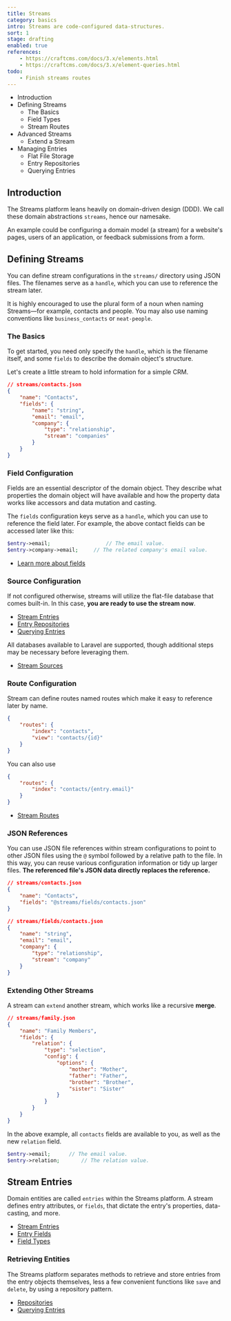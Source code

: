 ```yaml
---
title: Streams
category: basics
intro: Streams are code-configured data-structures.
sort: 1
stage: drafting
enabled: true
references:
    - https://craftcms.com/docs/3.x/elements.html
    - https://craftcms.com/docs/3.x/element-queries.html
todo:
    - Finish streams routes
---
```



- Introduction
- Defining Streams
    - The Basics
    - Field Types
    - Stream Routes
- Advanced Streams
    - Extend a Stream
- Managing Entries
    - Flat File Storage
    - Entry Repositories
    - Querying Entries


## Introduction

The Streams platform leans heavily on domain-driven design (DDD). We call these domain abstractions `streams`, hence our namesake.

An example could be configuring a domain model (a stream) for a website's pages, users of an application, or feedback submissions from a form.

## Defining Streams

You can define stream configurations in the `streams/` directory using JSON files. The filenames serve as a `handle`, which you can use to reference the stream later.

It is highly encouraged to use the plural form of a noun when naming Streams—for example, contacts and people. You may also use naming conventions like `business_contacts` or `neat-people`.

### The Basics

To get started, you need only specify the `handle`, which is the filename itself, and some `fields` to describe the domain object's structure.

Let's create a little stream to hold information for a simple CRM.

```json
// streams/contacts.json
{
    "name": "Contacts",
    "fields": {
        "name": "string",
        "email": "email",
        "company": {
            "type": "relationship",
            "stream": "companies"
        }
    }
}
```

### Field Configuration

Fields are an essential descriptor of the domain object. They describe what properties the domain object will have available and how the property data works like accessors and data mutation and casting.

The `fields` configuration keys serve as a `handle`, which you can use to reference the field later. For example, the above contact fields can be accessed later like this:

```php
$entry->email;                  // The email value.
$entry->company->email;     // The related company's email value.
```

- [Learn more about fields](fields)

### Source Configuration

If not configured otherwise, streams will utilize the flat-file database that comes built-in. In this case, **you are ready to use the stream now**.

- [Stream Entries](entries)
- [Entry Repositories](repositories)
- [Querying Entries](querying)

All databases available to Laravel are supported, though additional steps may be necessary before leveraging them.

- [Stream Sources](sources)

### Route Configuration

Stream can define routes named routes which make it easy to reference later by name.

```json
{
    "routes": {
        "index": "contacts",
        "view": "contacts/{id}"
    }
}
```

You can also use 

```json
{
    "routes": {
        "index": "contacts/{entry.email}"
    }
}
```

- [Stream Routes](routing#stream-routes)

### JSON References

You can use JSON file references within stream configurations to point to other JSON files using the `@` symbol followed by a relative path to the file. In this way, you can reuse various configuration information or tidy up larger files. **The referenced file's JSON data directly replaces the reference.**

```json
// streams/contacts.json
{
    "name": "Contacts",
    "fields": "@streams/fields/contacts.json"
}
```

```json
// streams/fields/contacts.json
{
    "name": "string",
    "email": "email",
    "company": {
        "type": "relationship",
        "stream": "company"
    }
}
```

### Extending Other Streams

A stream can `extend` another stream, which works like a recursive **merge**.

```json
// streams/family.json
{
    "name": "Family Members",
    "fields": {
        "relation": {
            "type": "selection",
            "config": {
                "options": {
                    "mother": "Mother",
                    "father": "Father",
                    "brother": "Brother",
                    "sister": "Sister"
                }
            }
        }
    }
}
```

In the above example, all `contacts` fields are available to you, as well as the new `relation` field.

```php
$entry->email;      // The email value.
$entry->relation;       // The relation value.
```

## Stream Entries

Domain entities are called `entries` within the Streams platform. A stream defines entry attributes, or `fields`, that dictate the entry's properties, data-casting, and more.

- [Stream Entries](entries)
- [Entry Fields](fields)
- [Field Types](fields#field-types)

### Retrieving Entities

The Streams platform separates methods to retrieve and store entries from the entry objects themselves, less a few convenient functions like `save` and `delete`, by using a repository pattern.

- [Repositories](/docs/core/repositories)
- [Querying Entries](/docs/core/querying)
